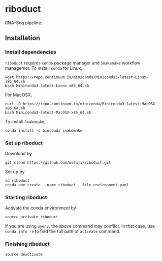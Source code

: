 # riboduct
RNA-Seq pipeline.

## Installation
### Install dependencies
`riboduct` requires `conda` package manager and `Snakemake` workflow managemer.
To install `conda` for Linux,
```
wget https://repo.continuum.io/miniconda/Miniconda3-latest-Linux-x86_64.sh
bash Miniconda3-latest-Linux-x86_64.sh
```
For MacOSX,
```
curl -O https://repo.continuum.io/miniconda/Miniconda3-latest-MacOSX-x86_64.sh
bash Miniconda3-latest-MacOSX-x86_64.sh
```
To install `Snakemake`,
```
conda install -c bioconda snakemake
```

### Set up riboduct
Download by
```
git clone https://github.com/msfuji/riboduct.git
```
Set up by
```
cd riboduct
conda env create --name riboduct --file environment.yaml
```
### Starting riboduct
Activate the conda environment by
```
source activate riboduct
```
If you are using `pyenv`, the above command may conflict. In that case, use `conda info -e` to find the full path of `activate` command.

### Finishing riboduct
```
source deactivate
```
